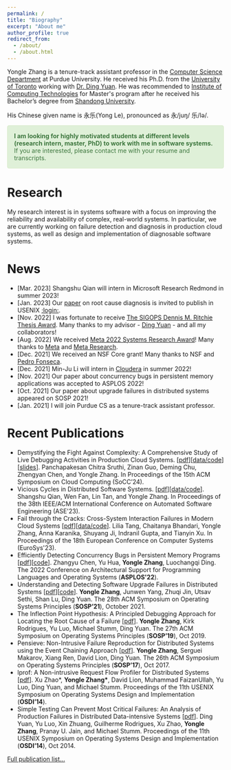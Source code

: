 ```yaml
---
permalink: /
title: "Biography"
excerpt: "About me"
author_profile: true
redirect_from: 
  - /about/
  - /about.html
---
```


Yongle Zhang is a tenure-track assistant professor in the [Computer Science Department](https://www.cs.purdue.edu/) at Purdue University. 
He received his Ph.D. from the [University of Toronto](https://www.utoronto.ca/) working with [Dr. Ding Yuan](https://www.eecg.utoronto.ca/~yuan/Home.html). 
He was recommended to [Institute of Computing Technologies](http://english.ict.cas.cn/) for Master's program 
after he received his Bachelor’s degree from [Shandong University](http://www.cs.en.qd.sdu.edu.cn/).

<!-- I am a tenure-track assistant professor in the [Computer Science Department](https://www.cs.purdue.edu/) at Purdue University. 
I obtained Ph.D. at the [Department of Electrical and Computer Engineering](https://www.ece.utoronto.ca/), University of Toronto. 
I am very fortunate to work with my advisor [Ding Yuan](https://www.eecg.utoronto.ca/~yuan/Home.html). 
I was recommended to [Institute of Computing Technologies, Chinese Academy of Sciences](http://english.ict.cas.cn/) for Master's degree 
after I obtained my Bachelor’s degree at [Shandong University](http://www.cs.en.qd.sdu.edu.cn/). --> 
<!-- I spent a happy five months at [City University of Hong Kong](https://www.cityu.edu.hk/) as an exchange student. -->

His Chinese given name is 永乐(Yong Le), pronounced as 永/juŋ/ 乐/lə/. 

<div style="padding: 15px;
  margin-bottom: 20px;
  border: 1px solid transparent;
  border-radius: 4px;
  background-color: #dff0d8;
  border-color: #d6e9c6;
  color: #3c763d;">
  <strong> I am looking for highly motivated students at different levels (research intern, master, PhD) to work with me in software systems.</strong> 
  If you are interested, please contact me with your resume and transcripts. 
  <!-- When you apply to Purdue, please follow 
  these <a href='https://www.cs.purdue.edu/graduate/admission/steps.html'>setps</a>
  and mention my name. -->
  <!--in their application.-->
  <!-- If you are interested in joining my research group as a graduate student, please follow  -->
  <!-- these <a href='https://www.cs.purdue.edu/graduate/admission/steps.html'>setps</a> -->
  <!-- the steps on 
  [Application Steps and Process](https://www.cs.purdue.edu/graduate/admission/steps.html)  -->
  <!-- and mention my name. -->
</div>

# Research

My research interest is in systems software with a focus on improving the reliability and availability of complex, real-world systems. 
In particular, we are currently working on failure detection and diagnosis in production cloud systems, as well as design and implementation of diagnosable software systems. 
<!-- In particular, we are currently working on cutting-edge tools that help developers with failure detection and diagnosis in production cloud systems, as well as design and implementation of diagnosable software systems. -->

# News

- [Mar. 2023] Shangshu Qian will intern in Microsoft Research Redmond in summer 2023! 
- [Jan. 2023] Our [paper](/files/sosp19-kairux.pdf) on root cause diagnosis is invited to publish in USENIX [;login:](https://www.usenix.org/publications/loginonline/kairux-distributed-system-fault-localization-based-inflection-point).
- [Nov. 2022] I was fortunate to receive [The SIGOPS Dennis M. Ritchie Thesis Award](https://www.sigops.org/2022/dmr-2022/). Many thanks to my advisor - [Ding Yuan](https://www.eecg.utoronto.ca/~yuan/Home.html) - and all my collaborators! 
- [Aug. 2022] We received [Meta 2022 Systems Research Award](https://research.facebook.com/research-award-recipients/year/2022/)! Many thanks to [Meta](https://about.facebook.com/) and [Meta Research](https://research.facebook.com/). 
- [Dec. 2021] We received an NSF Core grant! Many thanks to NSF and [Pedro Fonseca](https://www.cs.purdue.edu/homes/pfonseca/). 
- [Dec. 2021] Min-Ju Li will intern in [Cloudera](https://www.cloudera.com/) in summer 2022! 
- [Nov. 2021] Our paper about concurrency bugs in persistent memory applications was accepted to ASPLOS 2022!
- [Oct. 2021] Our paper about upgrade failures in distributed systems appeared on SOSP 2021!
- [Jan. 2021] I will join Purdue CS as a tenure-track assistant professor.

# Recent Publications

- Demystifying the Fight Against Complexity: A Comprehensive Study of
  Live Debugging Activities in Production Cloud Systems. \[[pdf](files/socc24-live-debugging.pdf)\]\[[data/code](https://github.com/zlab-purdue/socc-24-debugging-study)\]\[[slides](files/socc24-live-debugging-ppt.pdf)\]. 
Panchapakesan Chitra Sruthi, Zinan Guo, Deming Chu, Zhengyan Chen, and Yongle Zhang. 
In Proceedings of the 15th ACM Symposium on Cloud Computing (SoCC’24). 
- Vicious Cycles in Distributed Software Systems. \[[pdf](https://www.cs.purdue.edu/homes/lintan/publications/vc-ase23.pdf)\]\[[data/code](https://github.com/lin-tan/vcstudy)\]. 
Shangshu Qian, Wen Fan, Lin Tan, and Yongle Zhang. 
In Proceedings of the 38th IEEE/ACM International Conference on Automated Software Engineering (ASE'23).
- Fail through the Cracks: Cross-System Interaction Failures in Modern Cloud Systems \[[pdf](https://tianyin.github.io/pub/csi-failures.pdf)\]\[[data/code](https://github.com/xlab-uiuc/csi-ae)\]. 
Lilia Tang, Chaitanya Bhandari, Yongle Zhang, Anna Karanika, Shuyang Ji, Indranil Gupta, and Tianyin Xu. 
In Proceedings of the 18th European Conference on Computer Systems (EuroSys'23).
- Efficiently Detecting Concurrency Bugs in Persistent Memory Programs \[[pdf](https://dl.acm.org/doi/10.1145/3503222.3507755)\]\[[code](https://github.com/yhuacode/pmrace)\]. 
Zhangyu Chen, Yu Hua, **Yongle Zhang**, Luochangqi Ding. The 2022 Conference on Architectural Support for Programming Languages and Operating Systems (**ASPLOS'22**).
- Understanding and Detecting Software Upgrade Failures in Distributed Systems \[[pdf](/files/sosp21-upgrade.pdf)\]\[[code](https://github.com/zlab-purdue/ds-upgrade)\]. 
**Yongle Zhang**, Junwen Yang, Zhuqi Jin, Utsav Sethi, Shan Lu, Ding Yuan. The 28th ACM Symposium on Operating Systems Principles (**SOSP’21**), October 2021.
- The Inflection Point Hypothesis: A Principled Debugging Approach for Locating the Root Cause of a Failure \[[pdf](/files/sosp19-kairux.pdf)\]. 
**Yongle Zhang**, Kirk Rodrigues, Yu Luo, Michael Stumm, Ding Yuan. The 27th ACM Symposium on Operating Systems Principles (**SOSP’19**), Oct 2019.
- Pensieve: Non-Intrusive Failure Reproduction for Distributed Systems using the Event Chaining Approach \[[pdf](/files/sosp17-pensieve.pdf)\]. 
**Yongle Zhang**, Serguei Makarov, Xiang Ren, David Lion, Ding Yuan. The 26th ACM Symposium on Operating Systems Principles (**SOSP’17**), Oct 2017.
- lprof: A Non-intrusive Request Flow Profiler for Distributed Systems \[[pdf](/files/osdi14-lprof.pdf)\]. 
Xu Zhao\*, **Yongle Zhang\***, David Lion, Muhammad FaizanUllah, Yu Luo, Ding Yuan, and Michael Stumm. Proceedings of the 11th USENIX Symposium on Operating Systems Design and Implementation (**OSDI’14**). 
- Simple Testing Can Prevent Most Critical Failures: An Analysis of Production Failures in Distributed Data-intensive Systems \[[pdf](/files/osdi14-simpletesting.pdf)\]. 
Ding Yuan, Yu Luo, Xin Zhuang, Guilherme Rodrigues, Xu Zhao, **Yongle Zhang**, Pranay U. Jain, and Michael Stumm.
Proceedings of the 11th USENIX Symposium on Operating Systems Design and Implementation (**OSDI’14**), Oct 2014.

[Full publication list...](/publications/)

<!-- # Recruiting 

<p style="background-color:tomato;">I am looking for self motivated students at different levels (research intern, master, PhD) to work with me in software systems. If you are interested, please contact me with your resume and transcripts. 

If you are interested in joining my research group as a graduate student, please follow the steps on [Application Steps and Process](https://www.cs.purdue.edu/graduate/admission/steps.html) and mention my name.</p> -->
<!-- We accept application for both Spring and Fall semesters. -->


